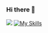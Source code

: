 ### Hi there 👋

<!--
**anbeicat/anbeicat** is a ✨ _special_ ✨ repository because its `README.md` (this file) appears on your GitHub profile.

Here are some ideas to get you started:

- 🔭 I’m currently working on ...
- 🌱 I’m currently learning ...
- 👯 I’m looking to collaborate on ...
- 🤔 I’m looking for help with ...
- 💬 Ask me about ...
- 📫 How to reach me: ...
- 😄 Pronouns: ...
- ⚡ Fun fact: ...
-->
![](https://github-readme-stats.vercel.app/api?username=anbeicat&theme=dark)
[![My Skills](https://skillicons.dev/icons?i=js,html,css,vite,vue,react,ts,electron,nginx)](https://skillicons.dev)
<!-- [![My Skills](https://skillicons.dev/icons?i=js,html,css,vite,vue,react,ts,electron,nginx&perline=5)](https://skillicons.dev) -->
